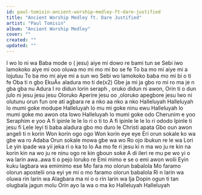 ```yaml
---
id: paul-tomisin-ancient-worship-medley-ft-dare-justified
title: "Ancient Worship Medley ft. Dare Justified"
artist: "Paul Tomisin"
album: "Ancient Worship Medley"
cover: ""
created: ""
updated: ""
---
```


I wo lo ni wa
Baba mode o ( jesu) aiye mi dowo re bami tun se
Sebi iwo lamokoko aiye mi ooo oluwa mo mi mo mi bo se fe
To ba mo mi aiye mi a lojutuu
To ba mo mi aiye mi a sun wo
Sebi wo lamokoko baba mo mi bi o ti fe
Oba ti n gbo EkuÃ± aladura mo ti de(x2)
Gbe ja mi ja gbo ro mi ro ma je n gba gba nu Adura
I ro didun lorin seraph , oruko didun ni awon, Orin ti o dun julo ni jesu jesu jesu
Oloruko Aperire jesu oo ,oloruko apegbore jesu
Iwo ni olutunu orun fun ore ati agbara re a nko aa nko a nko Halleluyah
Halleluyah lo mumi goke modupe
Halleluyah lo mu mi goke ninu ewu
Halleluyah lo mumi goke mo awon ota lowo
Halleluyah lo mumi goke odo
Cherunim e yoo
Seraphim e yoo
A fi ipinle le le lo ri o ti to
A fi ipinle le le lo ri ododo
Ipinle ti jesu fi Lele leyi ti baba aladura gbo mo duro le Christi apata
Gbo oun awon angeli ti n korin
Won korin ogo ogo
Won korin eye eye
Eri orun sokale ko wa gbe wa ro
Adaba Orun sokale mowa gbe wa wo
Ro ojo ibukun re le wa Lori
Le yin ipade wa yii jeka ri o ka to lo
Aa mo fe ri jesu ki n ma wo ju re kin na korin kin na wo ju re ninu ogo re kin gboun soke
A di ileri re mu pe wo yi o wa larin awa..awa ti o pejo loruko re
Emi mimo e se o emi awon wolii
Eyin kuku lagbara wa emimimo ese
Mo fara mo olorun babalola
Mo faramo olorun apostelii ona eyi ye mi o mo faramo olorun babalola
Ri n larin wa oluwa rin larin wa
Alagbara ma ni o o rin larin wa
Ija Dopin ogun ti tan olugbala jagun molu
Orin ayo la wa o ma ko Halleluyah
Halleluyah